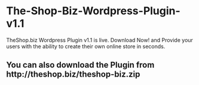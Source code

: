 # The-Shop-Biz-Wordpress-Plugin-v1.1
TheShop.biz Wordpress Plugin v1.1 is live. Download Now! and Provide your users with the ability to create their own online store in seconds.
<h2> You can also download the Plugin from http://theshop.biz/theshop-biz.zip </h2>

